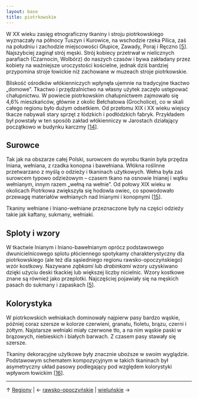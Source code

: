 ```yaml
---
layout: base
title: piotrkowskie
---
```


W XX wieku zasięg etnograficzny tkaniny i stroju piotrkowskiego wyznaczały na północy Tuszyn i Kurowice, na wschodzie rzeka Pilica, zaś na południu i zachodzie miejscowości Głupice, Zawady, Poraj i Ręczno [[5][bibliografia]]. Najszybciej zaginął strój męski. Strój kobiecy przetrwał w nielicznych parafiach (Czarnocin, Wolbórz) do naszych czasów i bywa zakładany przez kobiety na ważniejsze uroczystości kościelne, jednak dziś bardziej przypomina stroje łowickie niż zachowane w muzeach stroje piotrkowskie.

Bliskość ośrodków włókienniczych wpłynęła ujemnie na tradycyjne tkactwo „domowe”. Tkactwo i przędzalnictwo na własny użytek zaczęło ustępować chałupnictwu. W powiecie piotrkowskim chałupnictwem zajmowało się 4,6% mieszkańców, głównie z okolic Bełchatowa (Grocholice), co w skali całego regionu było dużym odsetkiem.  Od przełomu XIX i XX wieku wiejscy tkacze nabywali stary sprzęt z łódzkich i podłódzkich fabryk. Przykładem był powstały w ten sposób zakład włókienniczy w Jarostach działający początkowo w budynku karczmy [[14][bibliografia]].

## Surowce

Tak jak na obszarze całej Polski, surowcem do wyrobu tkanin była przędza lniana, wełniana, z rzadka konopna i bawełniana. Włókna roślinne przetwarzano z myślą o odzieży i tkaninach użytkowych. Wełna była zaś surowcem typowo odzieżowym – czasem tkano na osnowie lnianej i wątku wełnianym, innym razem „wełną na wełnie”. Od połowy XIX wieku w okolicach Piotrkowa zwiększyła się hodowla owiec, co spowodowało przewagę materiałów wełnianych nad lnianymi i konopnymi [[15][bibliografia]].

Tkaniny wełniane i lniano-wełniane przeznaczone były na części odzieży takie jak kaftany, sukmany, wełniaki.

## Sploty i wzory

W tkactwie lnianym i lniano-bawełnianym oprócz podstawowego dwunicielnicowego splotu płóciennego spotykamy charakterystyczny dla piotrkowskiego (ale też dla sąsiedniego regionu rawsko-opoczyńskiego) wzór kostkowy. Nazywane *ząbkami* lub *drabinkami* wzory uzyskiwano dzięki użyciu deski tkackiej lub większej liczby nicielnic. Wzory kostkowe znane są również jako przeplotki. Najczęściej pojawiały się na męskich pasach do sukmany i zapaskach [[5][bibliografia]].

## Kolorystyka

W piotrkowskich wełniakach dominowały najpierw pasy bardzo wąskie, później coraz szersze w kolorze czerwieni, granatu, fioletu, brązu, czerni i żółtym. Najstarsze wełniaki miały czerwone tło, a na nim wąskie paski w brązowych, niebieskich i białych barwach. Z czasem pasy stawały się szersze. 

Tkaniny dekoracyjne użytkowe były znacznie uboższe w swoim wyglądzie. Podstawowym schematem kompozycyjnym w takich tkaninach był asymetryczny układ pasowy podlegający pod względem kolorystyki wpływom łowickim [[16][bibliografia]].

---

↑ [Regiony](/regiony/) | ← [rawsko-opoczyńskie](/regiony/rawsko-opoczynskie/) | [wieluńskie](/regiony/wielunskie/) →

[bibliografia]: /slowniczek-i-bibliografia/#bibliografia